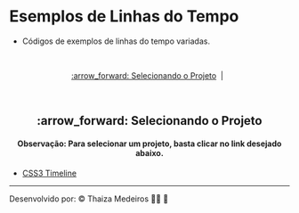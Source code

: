 # Esemplos de Linhas do Tempo
- Códigos de exemplos de linhas do tempo variadas.

<br />

<p align="center">
  <a href="#selecionando"> :arrow_forward: Selecionando o Projeto</a>&nbsp;&nbsp;|&nbsp;&nbsp;
</p>

<br />

<div id="selecionando" align="center">
   <h2> :arrow_forward: Selecionando o Projeto</h2>
</div>

<div id="#" align="center">
  <h4>
    <b>Observação:</b> Para selecionar um projeto, basta clicar no link desejado abaixo.
  </h4>
</div>

- [CSS3 Timeline](css3-timeline)

---

Desenvolvido por: :copyright: Thaiza Medeiros :woman_technologist: :purple_heart: